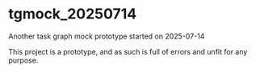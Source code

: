 # tgmock_20250714

Another task graph mock prototype started on 2025-07-14

This project is a prototype, and as such is full of errors and unfit for any purpose.
